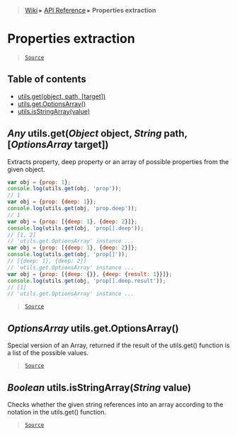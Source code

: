 > [Wiki](Home) ▸ [API Reference](API-Reference) ▸ **Properties extraction**

Properties extraction
=====================

> [`Source`](/Neft-io/neft/tree/master/src/utils/namespace.litcoffee#properties-extraction)

## Table of contents
  * [utils.get(object, path, [target])](#any-utilsgetobject-object-string-path-optionsarray-target)
  * [utils.get.OptionsArray()](#optionsarray-utilsgetoptionsarray)
  * [utils.isStringArray(value)](#boolean-utilsisstringarraystring-value)

*Any* utils.get(*Object* object, *String* path, [*OptionsArray* target])
------------------------------------------------------------------------

Extracts property, deep property or an array of possible properties from the given object.
```javascript
var obj = {prop: 1};
console.log(utils.get(obj, 'prop'));
// 1
var obj = {prop: {deep: 1}};
console.log(utils.get(obj, 'prop.deep'));
// 1
var obj = {prop: [{deep: 1}, {deep: 2}]};
console.log(utils.get(obj, 'prop[].deep'));
// [1, 2]
// 'utils.get.OptionsArray' instance ...
var obj = {prop: [{deep: 1}, {deep: 2}]};
console.log(utils.get(obj, 'prop[]'));
// [{deep: 1}, {deep: 2}]
// 'utils.get.OptionsArray' instance ...
var obj = {prop: [{deep: {}}, {deep: {result: 1}}]};
console.log(utils.get(obj, 'prop[].deep.result'));
// [1]
// 'utils.get.OptionsArray' instance ...
```

> [`Source`](/Neft-io/neft/tree/master/src/utils/namespace.litcoffee#any-utilsgetobject-object-string-path-optionsarray-target)

*OptionsArray* utils.get.OptionsArray()
---------------------------------------

Special version of an Array, returned if the result of the utils.get()
function is a list of the possible values.

> [`Source`](/Neft-io/neft/tree/master/src/utils/namespace.litcoffee#optionsarray-utilsgetoptionsarray)

*Boolean* utils.isStringArray(*String* value)
---------------------------------------------

Checks whether the given string references into an array according
to the notation in the utils.get() function.

> [`Source`](/Neft-io/neft/tree/master/src/utils/namespace.litcoffee#boolean-utilsisstringarraystring-value)

